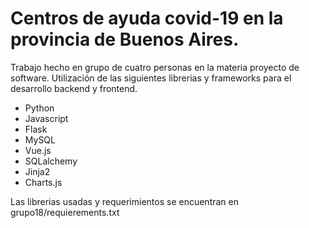 # Centros de ayuda covid-19 en la provincia de Buenos Aires.

Trabajo hecho en grupo de cuatro personas en la materia proyecto de software. Utilización de las siguientes librerias y frameworks para el desarrollo backend y frontend.

* Python
* Javascript
* Flask
* MySQL
* Vue.js
* SQLalchemy
* Jinja2
* Charts.js

Las librerias usadas y requerimientos se encuentran en grupo18/requierements.txt
